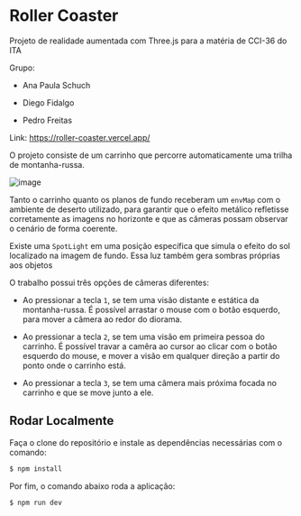 # Roller Coaster

Projeto de realidade aumentada com Three.js para a matéria de CCI-36 do ITA

Grupo:

-   Ana Paula Schuch

-   Diego Fidalgo

-   Pedro Freitas

Link: https://roller-coaster.vercel.app/

O projeto consiste de um carrinho que percorre automaticamente uma trilha de montanha-russa.

![image](https://user-images.githubusercontent.com/48722002/142260434-a537ce5c-d2c7-4cf9-99b9-d32164656c82.png)

Tanto o carrinho quanto os planos de fundo receberam um `envMap` com o ambiente de deserto utilizado, para garantir que o efeito metálico refletisse corretamente as imagens no horizonte e que as câmeras possam observar o cenário de forma coerente.

Existe uma `SpotLight` em uma posição específica que simula o efeito do sol localizado na imagem de fundo. Essa luz também gera sombras próprias aos objetos

O trabalho possui três opções de câmeras diferentes:

- Ao pressionar a tecla `1`, se tem uma visão distante e estática da montanha-russa. É possível arrastar o mouse com o botão esquerdo, para mover a câmera ao redor do diorama.

- Ao pressionar a tecla `2`, se tem uma visão em primeira pessoa do carrinho. É possível travar a camêra ao cursor ao clicar com o botão esquerdo do mouse, e mover a visão em qualquer direção a partir do ponto onde o carrinho está.

- Ao pressionar a tecla `3`, se tem uma câmera mais próxima focada no carrinho e que se move junto a ele.

## Rodar Localmente

Faça o clone do repositório e instale as dependências necessárias com o comando:

```bash
$ npm install
```

Por fim, o comando abaixo roda a aplicação:

```bash
$ npm run dev
```

